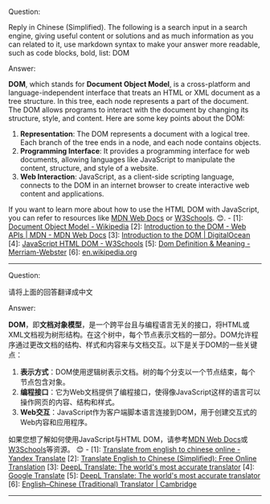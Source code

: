 Question:

Reply in Chinese (Simplified).
The following is a search input in a search engine, giving useful content or solutions and as much information as you can related to it, use markdown syntax to make your answer more readable, such as code blocks, bold, list:
DOM

Answer:

**DOM**, which stands for **Document Object Model**, is a cross-platform and language-independent interface that treats an HTML or XML document as a tree structure. In this tree, each node represents a part of the document. The DOM allows programs to interact with the document by changing its structure, style, and content. Here are some key points about the DOM:

1. **Representation**: The DOM represents a document with a logical tree. Each branch of the tree ends in a node, and each node contains objects.
2. **Programming Interface**: It provides a programming interface for web documents, allowing languages like JavaScript to manipulate the content, structure, and style of a website.
3. **Web Interaction**: JavaScript, as a client-side scripting language, connects to the DOM in an internet browser to create interactive web content and applications.

If you want to learn more about how to use the HTML DOM with JavaScript, you can refer to resources like [MDN Web Docs](https://developer.mozilla.org/en-US/docs/Web/API/Document_Object_Model/Introduction) or [W3Schools](https://www.w3schools.com/js/js_htmldom.asp). 😊.
\-
\[1]: [Document Object Model - Wikipedia](https://en.wikipedia.org/wiki/Document_Object_Model)
\[2]: [Introduction to the DOM - Web APIs | MDN - MDN Web Docs](https://developer.mozilla.org/en-US/docs/Web/API/Document_Object_Model/Introduction)
\[3]: [Introduction to the DOM | DigitalOcean](https://www.digitalocean.com/community/tutorials/introduction-to-the-dom)
\[4]: [JavaScript HTML DOM - W3Schools](https://www.w3schools.com/js/js_htmldom.asp)
\[5]: [Dom Definition & Meaning - Merriam-Webster](https://www.merriam-webster.com/dictionary/Dom)
\[6]: [en.wikipedia.org](https://en.wikipedia.org/wiki/Document_Object_Model)

<hr/>

Question:

请将上面的回答翻译成中文

Answer:

**DOM**，即**文档对象模型**，是一个跨平台且与编程语言无关的接口，将HTML或XML文档视为树形结构。在这个树中，每个节点表示文档的一部分。DOM允许程序通过更改文档的结构、样式和内容来与文档交互。以下是关于DOM的一些关键点：

1. **表示方式**：DOM使用逻辑树表示文档。树的每个分支以一个节点结束，每个节点包含对象。
2. **编程接口**：它为Web文档提供了编程接口，使得像JavaScript这样的语言可以操作网页的内容、结构和样式。
3. **Web交互**：JavaScript作为客户端脚本语言连接到DOM，用于创建交互式的Web内容和应用程序。

如果您想了解如何使用JavaScript与HTML DOM，请参考[MDN Web Docs](https://developer.mozilla.org/en-US/docs/Web/API/Document_Object_Model/Introduction)或[W3Schools](https://www.w3schools.com/js/js_htmldom.asp)等资源。 😊
\-
\[1]: [Translate from english to chinese online - Yandex Translate](https://translate.yandex.com/en/translator/English-Chinese)
\[2]: [Translate English to Chinese (Simplified): Free Online Translation](https://www.translate.com/english-chinese_simplified)
\[3]: [DeepL Translate: The world's most accurate translator](https://www.deepl.com/translator-mobile/l/en/zh)
\[4]: [Google Translate](https://translate.google.com/)
\[5]: [DeepL Translate: The world's most accurate translator](https://www.deepl.com/en/translator/l/en/zh)
\[6]: [English–Chinese (Traditional) Translator | Cambridge](https://dictionary.cambridge.org/translate/english-chinese-traditional/)

<hr/>

